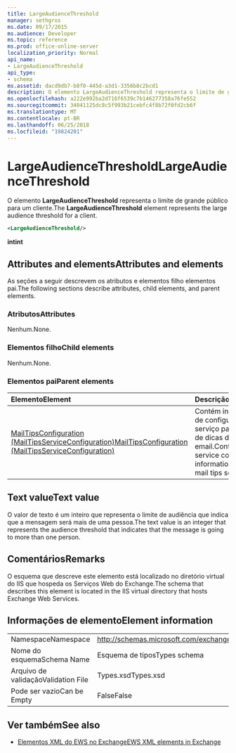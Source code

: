 ```yaml
---
title: LargeAudienceThreshold
manager: sethgros
ms.date: 09/17/2015
ms.audience: Developer
ms.topic: reference
ms.prod: office-online-server
localization_priority: Normal
api_name:
- LargeAudienceThreshold
api_type:
- schema
ms.assetid: dacd9db7-b8f0-445d-a3d1-3356b8c2bcd1
description: O elemento LargeAudienceThreshold representa o limite de grande público para um cliente.
ms.openlocfilehash: a222e992ba2d716f6539c7b146277358a76fe552
ms.sourcegitcommit: 34041125dc8c5f993b21cebfc4f8b72f0fd2cb6f
ms.translationtype: MT
ms.contentlocale: pt-BR
ms.lasthandoff: 06/25/2018
ms.locfileid: "19824201"
---
```

# <a name="largeaudiencethreshold"></a><span data-ttu-id="98b4a-103">LargeAudienceThreshold</span><span class="sxs-lookup"><span data-stu-id="98b4a-103">LargeAudienceThreshold</span></span>

<span data-ttu-id="98b4a-104">O elemento **LargeAudienceThreshold** representa o limite de grande público para um cliente.</span><span class="sxs-lookup"><span data-stu-id="98b4a-104">The **LargeAudienceThreshold** element represents the large audience threshold for a client.</span></span> 
  
```XML
<LargeAudienceThreshold/>
```

 <span data-ttu-id="98b4a-105">**int**</span><span class="sxs-lookup"><span data-stu-id="98b4a-105">**int**</span></span>
## <a name="attributes-and-elements"></a><span data-ttu-id="98b4a-106">Attributes and elements</span><span class="sxs-lookup"><span data-stu-id="98b4a-106">Attributes and elements</span></span>

<span data-ttu-id="98b4a-107">As seções a seguir descrevem os atributos e elementos filho elementos pai.</span><span class="sxs-lookup"><span data-stu-id="98b4a-107">The following sections describe attributes, child elements, and parent elements.</span></span>
  
### <a name="attributes"></a><span data-ttu-id="98b4a-108">Atributos</span><span class="sxs-lookup"><span data-stu-id="98b4a-108">Attributes</span></span>

<span data-ttu-id="98b4a-109">Nenhum.</span><span class="sxs-lookup"><span data-stu-id="98b4a-109">None.</span></span>
  
### <a name="child-elements"></a><span data-ttu-id="98b4a-110">Elementos filho</span><span class="sxs-lookup"><span data-stu-id="98b4a-110">Child elements</span></span>

<span data-ttu-id="98b4a-111">Nenhum.</span><span class="sxs-lookup"><span data-stu-id="98b4a-111">None.</span></span>
  
### <a name="parent-elements"></a><span data-ttu-id="98b4a-112">Elementos pai</span><span class="sxs-lookup"><span data-stu-id="98b4a-112">Parent elements</span></span>

|<span data-ttu-id="98b4a-113">**Elemento**</span><span class="sxs-lookup"><span data-stu-id="98b4a-113">**Element**</span></span>|<span data-ttu-id="98b4a-114">**Descrição**</span><span class="sxs-lookup"><span data-stu-id="98b4a-114">**Description**</span></span>|
|:-----|:-----|
|[<span data-ttu-id="98b4a-115">MailTipsConfiguration (MailTipsServiceConfiguration)</span><span class="sxs-lookup"><span data-stu-id="98b4a-115">MailTipsConfiguration (MailTipsServiceConfiguration)</span></span>](mailtipsconfiguration-mailtipsserviceconfiguration.md) <br/> |<span data-ttu-id="98b4a-116">Contém informações de configuração de serviço para o serviço de dicas de email.</span><span class="sxs-lookup"><span data-stu-id="98b4a-116">Contains service configuration information for the mail tips service.</span></span>  <br/> |
   
## <a name="text-value"></a><span data-ttu-id="98b4a-117">Text value</span><span class="sxs-lookup"><span data-stu-id="98b4a-117">Text value</span></span>

<span data-ttu-id="98b4a-118">O valor de texto é um inteiro que representa o limite de audiência que indica que a mensagem será mais de uma pessoa.</span><span class="sxs-lookup"><span data-stu-id="98b4a-118">The text value is an integer that represents the audience threshold that indicates that the message is going to more than one person.</span></span>
  
## <a name="remarks"></a><span data-ttu-id="98b4a-119">Comentários</span><span class="sxs-lookup"><span data-stu-id="98b4a-119">Remarks</span></span>

<span data-ttu-id="98b4a-120">O esquema que descreve este elemento está localizado no diretório virtual do IIS que hospeda os Serviços Web do Exchange.</span><span class="sxs-lookup"><span data-stu-id="98b4a-120">The schema that describes this element is located in the IIS virtual directory that hosts Exchange Web Services.</span></span>
  
## <a name="element-information"></a><span data-ttu-id="98b4a-121">Informações de elemento</span><span class="sxs-lookup"><span data-stu-id="98b4a-121">Element information</span></span>

|||
|:-----|:-----|
|<span data-ttu-id="98b4a-122">Namespace</span><span class="sxs-lookup"><span data-stu-id="98b4a-122">Namespace</span></span>  <br/> |http://schemas.microsoft.com/exchange/services/2006/types  <br/> |
|<span data-ttu-id="98b4a-123">Nome do esquema</span><span class="sxs-lookup"><span data-stu-id="98b4a-123">Schema Name</span></span>  <br/> |<span data-ttu-id="98b4a-124">Esquema de tipos</span><span class="sxs-lookup"><span data-stu-id="98b4a-124">Types schema</span></span>  <br/> |
|<span data-ttu-id="98b4a-125">Arquivo de validação</span><span class="sxs-lookup"><span data-stu-id="98b4a-125">Validation File</span></span>  <br/> |<span data-ttu-id="98b4a-126">Types.xsd</span><span class="sxs-lookup"><span data-stu-id="98b4a-126">Types.xsd</span></span>  <br/> |
|<span data-ttu-id="98b4a-127">Pode ser vazio</span><span class="sxs-lookup"><span data-stu-id="98b4a-127">Can be Empty</span></span>  <br/> |<span data-ttu-id="98b4a-128">False</span><span class="sxs-lookup"><span data-stu-id="98b4a-128">False</span></span>  <br/> |
   
## <a name="see-also"></a><span data-ttu-id="98b4a-129">Ver também</span><span class="sxs-lookup"><span data-stu-id="98b4a-129">See also</span></span>



- [<span data-ttu-id="98b4a-130">Elementos XML do EWS no Exchange</span><span class="sxs-lookup"><span data-stu-id="98b4a-130">EWS XML elements in Exchange</span></span>](ews-xml-elements-in-exchange.md)

